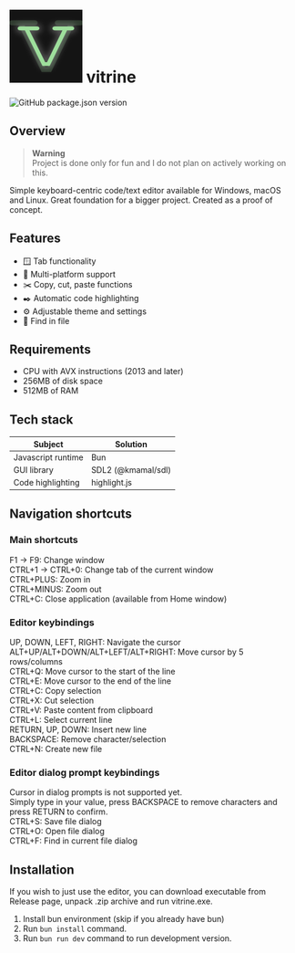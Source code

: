 # ![Favicon](https://raw.githubusercontent.com/pkunv/vitrine/master/resources/icon.png) vitrine

![GitHub package.json version](https://img.shields.io/github/package-json/v/pkunv/vitrine)

## Overview

> **Warning**  
> Project is done only for fun and I do not plan on actively working on this.

Simple keyboard-centric code/text editor available for Windows, macOS and Linux.
Great foundation for a bigger project. Created as a proof of concept. 

## Features

- 🪟 Tab functionality
- 🚪 Multi-platform support
- ✂️ Copy, cut, paste functions
- ✒️ Automatic code highlighting
- ⚙️ Adjustable theme and settings
- 🔎 Find in file

## Requirements

- CPU with AVX instructions (2013 and later)
- 256MB of disk space
- 512MB of RAM

## Tech stack

| **Subject**        | **Solution**       |
|--------------------|--------------------|
| Javascript runtime | Bun                |
| GUI library        | SDL2 (@kmamal/sdl) |
| Code highlighting  | highlight.js       |

## Navigation shortcuts

### Main shortcuts
F1 -> F9: Change window\
CTRL+1 -> CTRL+0: Change tab of the current window\
CTRL+PLUS: Zoom in\
CTRL+MINUS: Zoom out\
CTRL+C: Close application (available from Home window)

### Editor keybindings

UP, DOWN, LEFT, RIGHT: Navigate the cursor\
ALT+UP/ALT+DOWN/ALT+LEFT/ALT+RIGHT: Move cursor by 5 rows/columns\
CTRL+Q: Move cursor to the start of the line\
CTRL+E: Move cursor to the end of the line\
CTRL+C: Copy selection\
CTRL+X: Cut selection\
CTRL+V: Paste content from clipboard\
CTRL+L: Select current line\
RETURN, UP, DOWN: Insert new line\
BACKSPACE: Remove character/selection\
CTRL+N: Create new file

### Editor dialog prompt keybindings
Cursor in dialog prompts is not supported yet.\
Simply type in your value, press BACKSPACE to remove characters and press RETURN to confirm.\
CTRL+S: Save file dialog\
CTRL+O: Open file dialog\
CTRL+F: Find in current file dialog

## Installation

If you wish to just use the editor, you can download executable from Release page,
unpack .zip archive and run vitrine.exe.

1. Install bun environment (skip if you already have bun)
2. Run `bun install` command.
3. Run `bun run dev` command to run development version.







